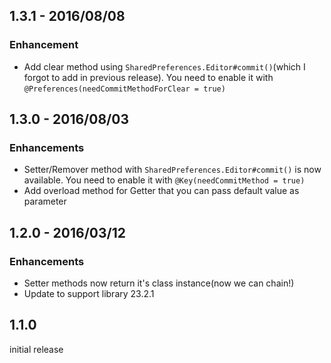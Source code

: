 ## 1.3.1 - 2016/08/08

### Enhancement

- Add clear method using `SharedPreferences.Editor#commit()`(which I forgot to add in previous release). You need to enable it with `@Preferences(needCommitMethodForClear = true)`


## 1.3.0 - 2016/08/03

### Enhancements

- Setter/Remover method with `SharedPreferences.Editor#commit()` is now available. You need to enable it with `@Key(needCommitMethod = true)`
- Add overload method for Getter that you can pass default value as parameter


## 1.2.0 - 2016/03/12

### Enhancements

- Setter methods now return it's class instance(now we can chain!)
- Update to support library 23.2.1


## 1.1.0

initial release

